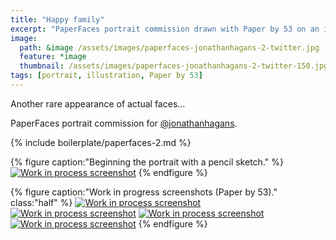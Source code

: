 ```yaml
---
title: "Happy family"
excerpt: "PaperFaces portrait commission drawn with Paper by 53 on an iPad."
image: 
  path: &image /assets/images/paperfaces-jonathanhagans-2-twitter.jpg 
  feature: *image
  thumbnail: /assets/images/paperfaces-jonathanhagans-2-twitter-150.jpg
tags: [portrait, illustration, Paper by 53]
---
```


Another rare appearance of actual faces…

PaperFaces portrait commission for <a href="https://twitter.com/jonathanhagans">@jonathanhagans</a>.

{% include boilerplate/paperfaces-2.md %}

{% figure caption:"Beginning the portrait with a pencil sketch." %}
[![Work in process screenshot](/assets/images/paperfaces-jonathanhagans-2-process-1-750.jpg)](/assets/images/paperfaces-jonathanhagans-2-process-1-lg.jpg)
{% endfigure %}

{% figure caption:"Work in progress screenshots (Paper by 53)." class:"half" %}
[![Work in process screenshot](/assets/images/paperfaces-jonathanhagans-2-process-2-600.jpg)](/assets/images/paperfaces-jonathanhagans-2-process-2-lg.jpg)
[![Work in process screenshot](/assets/images/paperfaces-jonathanhagans-2-process-3-600.jpg)](/assets/images/paperfaces-jonathanhagans-2-process-3-lg.jpg)
[![Work in process screenshot](/assets/images/paperfaces-jonathanhagans-2-process-4-600.jpg)](/assets/images/paperfaces-jonathanhagans-2-process-4-lg.jpg)
[![Work in process screenshot](/assets/images/paperfaces-jonathanhagans-2-process-5-600.jpg)](/assets/images/paperfaces-jonathanhagans-2-process-5-lg.jpg)
{% endfigure %}

